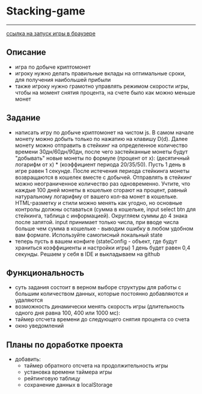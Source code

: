 # Stacking-game
***
[ссылка на запуск игры в браузере](https://nikolaymishaev.github.io/stacking-game/index.html)

## Описание
- игра по добыче криптомонет
- игроку нужно делать правильные вклады на оптимальные сроки, для получения наибольшей прибыли
- также игроку нужно грамотно управлять режимом скорости игры, чтобы на момент снятия процента, на счете было как можно меньше монет

## Задание
- написать игру по добыче криптомонет на чистом js. В самом начале монету можно добыть только по нажатию на клавишу D(d). Далее монету можно отправить в стейкинг на определенное количество времени 30дн/60дн/90дн, после чего застейканные монеты будут "добывать" новые монеты по формуле (процент от x): (десятичный логарифм от x) * (коэффициент периода 20/35/50). Пусть 1 день в игре равен 1 секунде. После истечения периода стейкинга монеты возвращаются в кошелек вместе с добычей. Отправлять в стейкинг можно неограниченное количество раз одновременно. Учтите, что каждые 100 дней монеты в кошельке сгорают на процент, равный натуральному логарифму от вашего кол-ва монет в кошельке. HTML-разметку и стили можно менять как угодно, но основные контролы должны оставаться (сумма в кошельке, input select btn для стейкинга, таблица с информацией). Округляем суммы до 4 знака после запятой. input принимает только числа, при вводе числа больше чем сумма в кошельке - выводим ошибку в любом удобном вам формате.
Используйте самописный локальный state
- теперь пусть в вашем конфиге (stateConfig - объект, где будут храниться коэффициенты и настройки игры) 1 день будет равен 0,4 секунды.
Решаем у себя в IDE и выкладываем на github

## Функциональность
- суть задания состоит в верном выборе структуры для работы с большим количеством данных, которые постоянно добавляются и удаляются
- возможность динамически менять скорость игры (длительность одного дня равна 100, 400 или 1000 мс): 
- таймер отсчета времени до следующего снятия процента со счета
- окно уведомлений

## Планы по доработке проекта
- добавить:
  - таймер обратного отсчета на продолжительность игры
  - установка времени таймера игры
  - рейтинговую таблицу
  - сохранение данных в localStorage
